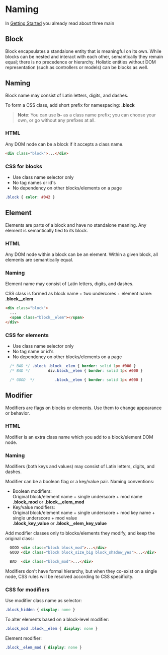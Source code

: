 # Naming

In [Getting Started](getting-started.html) you already read about three main

## Block

Block encapsulates a standalone entity that is meaningful on its own. While blocks can be nested and interact with each other, semantically they remain equal; there is no precedence or hierarchy. Holistic entities without DOM representation (such as controllers or models) can be blocks as well.

## Naming
Block name may consist of Latin letters, digits, and dashes.

To form a CSS class, add short prefix for namespacing: **.block**

> **Note**: You can use **b-** as a class name prefix; you can choose your own, or go without any prefixes at all.

### HTML
Any DOM node can be a block if it accepts a class name.

```html
<div class="block">...</div>
```

### CSS for blocks
  * Use class name selector only
  * No tag names or id's
  * No dependency on other blocks/elements on a page

```css
.block { color: #042 }
```

## Element

Elements are parts of a block and have no standalone meaning.
Any element is semantically tied to its block.

### HTML
Any DOM node within a block can be an element.
Within a given block, all elements are semantically equal.

### Naming
Element name may consist of Latin letters, digits, and dashes.

CSS class is formed as block name + two undercores + element name:
**.block__elem**

```html
<div class="block">
  ...
  <span class="block__elem"></span>
</div>
```

### CSS for elements
  * Use class name selector only
  * No tag name or id's
  * No dependency on other blocks/elements on a page

```css
  /* BAD */ .block .block__elem { border: solid 1px #000 }
  /* BAD */        div.block__elem { border: solid 1px #000 }

  /* GOOD  */         .block__elem { border: solid 1px #000 }
```

## Modifier

Modifiers are flags on blocks or elements.
Use them to change appearance or behavior.

### HTML
Modifier is an extra class name which you add to a block/element DOM node.

### Naming
Modifiers (both keys and values) may consist of Latin letters, digits, and dashes.

Modifier can be a boolean flag or a key/value pair.
Naming conventions:

  * Boolean modifiers:<br>
    Original block/element name + single underscore + mod name<br>
    **.block_mod** or **.block__elem_mod**
  * Key/value modifiers:<br>
    Original block/element name + single underscore + mod key name + single underscore + mod value<br>
    **.block_key_value** or **.block__elem_key_value**

Add modifier classes only to blocks/elements they modify, and keep the original class:

```html
  GOOD <div class="block block_mod">...</div>
  GOOD <div class="block block_size_big block_shadow_yes">...</div>

  BAD  <div class="block_mod">...</div>
```
Modifiers don't have formal hierarchy, but when they co-exist on a single node, CSS rules will be resolved according to CSS specificity.

### CSS for modifiers
Use modifier class name as selector:

```css
.block_hidden { display: none }
```

To alter elements based on a block-level modifier:

```css
.block_mod .block__elem { display: none }
```

Element modifier:

```css
.block__elem_mod { display: none }
```

